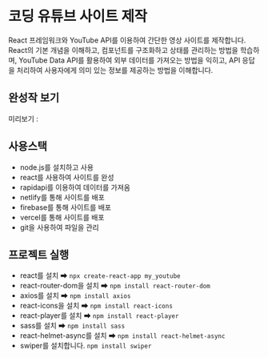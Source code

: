 # 코딩 유튜브 사이트 제작

React 프레임워크와 YouTube API를 이용하여 간단한 영상 사이트를 제작합니다. React의 기본 개념을 이해하고, 컴포넌트를 구조화하고 상태를 관리하는 방법을 학습하며, YouTube Data API를 활용하여 외부 데이터를 가져오는 방법을 익히고, API 응답을 처리하여 사용자에게 의미 있는 정보를 제공하는 방법을 이해합니다.

## 완성작 보기
미리보기 : 

## 사용스택
- node.js를 설치하고 사용
- react를 사용하여 사이트를 완성 
- rapidapi를 이용하여 데이터를 가져옴
- netlify를 통해 사이트를 배포
- firebase를 통해 사이트를 배포
- vercel를 통해 사이트를 배포
- git을 사용하여 파일을 관리

## 프로젝트 실행
- react를 설치 ➡  `npx create-react-app my_youtube`
- react-router-dom을 설치 ➡ `npm install react-router-dom`
- axios를 설치 ➡ `npm install axios`
- react-icons을 설치 ➡ `npm install react-icons`
- react-player를 설치 ➡ `npm install react-player`
- sass를 설치 ➡ `npm install sass`
- react-helmet-async를 설치 ➡ `npm install react-helmet-async`
- swiper를 설치합니다. `npm install swiper`
